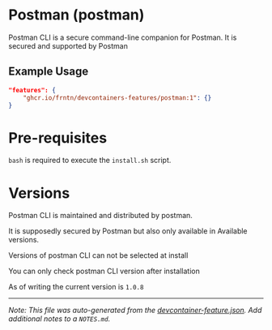 

# Postman (postman)

Postman CLI is a secure command-line companion for Postman. It is secured and supported by Postman

## Example Usage

```json
"features": {
    "ghcr.io/frntn/devcontainers-features/postman:1": {}
}
```



# Pre-requisites

`bash` is required to execute the `install.sh` script.

# Versions

Postman CLI is maintained and distributed by postman.

It is supposedly secured by Postman but also only available in Available versions.

Versions of postman CLI can not be selected at install

You can only check postman CLI version after installation

As of writing the current version is `1.0.8`


---

_Note: This file was auto-generated from the [devcontainer-feature.json](https://github.com/frntn/devcontainers-features/blob/main/src/postman/devcontainer-feature.json).  Add additional notes to a `NOTES.md`._
